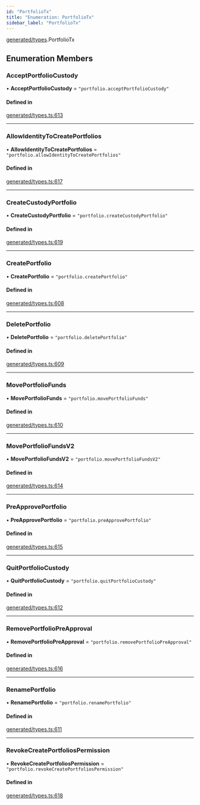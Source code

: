 ```yaml
---
id: "PortfolioTx"
title: "Enumeration: PortfolioTx"
sidebar_label: "PortfolioTx"
---
```


[generated/types](../../../../modules/Generated/Types/Types.md).PortfolioTx

## Enumeration Members

### AcceptPortfolioCustody

• **AcceptPortfolioCustody** = ``"portfolio.acceptPortfolioCustody"``

#### Defined in

[generated/types.ts:613](https://github.com/PolymeshAssociation/polymesh-sdk/blob/978e4ded6/src/generated/types.ts#L613)

___

### AllowIdentityToCreatePortfolios

• **AllowIdentityToCreatePortfolios** = ``"portfolio.allowIdentityToCreatePortfolios"``

#### Defined in

[generated/types.ts:617](https://github.com/PolymeshAssociation/polymesh-sdk/blob/978e4ded6/src/generated/types.ts#L617)

___

### CreateCustodyPortfolio

• **CreateCustodyPortfolio** = ``"portfolio.createCustodyPortfolio"``

#### Defined in

[generated/types.ts:619](https://github.com/PolymeshAssociation/polymesh-sdk/blob/978e4ded6/src/generated/types.ts#L619)

___

### CreatePortfolio

• **CreatePortfolio** = ``"portfolio.createPortfolio"``

#### Defined in

[generated/types.ts:608](https://github.com/PolymeshAssociation/polymesh-sdk/blob/978e4ded6/src/generated/types.ts#L608)

___

### DeletePortfolio

• **DeletePortfolio** = ``"portfolio.deletePortfolio"``

#### Defined in

[generated/types.ts:609](https://github.com/PolymeshAssociation/polymesh-sdk/blob/978e4ded6/src/generated/types.ts#L609)

___

### MovePortfolioFunds

• **MovePortfolioFunds** = ``"portfolio.movePortfolioFunds"``

#### Defined in

[generated/types.ts:610](https://github.com/PolymeshAssociation/polymesh-sdk/blob/978e4ded6/src/generated/types.ts#L610)

___

### MovePortfolioFundsV2

• **MovePortfolioFundsV2** = ``"portfolio.movePortfolioFundsV2"``

#### Defined in

[generated/types.ts:614](https://github.com/PolymeshAssociation/polymesh-sdk/blob/978e4ded6/src/generated/types.ts#L614)

___

### PreApprovePortfolio

• **PreApprovePortfolio** = ``"portfolio.preApprovePortfolio"``

#### Defined in

[generated/types.ts:615](https://github.com/PolymeshAssociation/polymesh-sdk/blob/978e4ded6/src/generated/types.ts#L615)

___

### QuitPortfolioCustody

• **QuitPortfolioCustody** = ``"portfolio.quitPortfolioCustody"``

#### Defined in

[generated/types.ts:612](https://github.com/PolymeshAssociation/polymesh-sdk/blob/978e4ded6/src/generated/types.ts#L612)

___

### RemovePortfolioPreApproval

• **RemovePortfolioPreApproval** = ``"portfolio.removePortfolioPreApproval"``

#### Defined in

[generated/types.ts:616](https://github.com/PolymeshAssociation/polymesh-sdk/blob/978e4ded6/src/generated/types.ts#L616)

___

### RenamePortfolio

• **RenamePortfolio** = ``"portfolio.renamePortfolio"``

#### Defined in

[generated/types.ts:611](https://github.com/PolymeshAssociation/polymesh-sdk/blob/978e4ded6/src/generated/types.ts#L611)

___

### RevokeCreatePortfoliosPermission

• **RevokeCreatePortfoliosPermission** = ``"portfolio.revokeCreatePortfoliosPermission"``

#### Defined in

[generated/types.ts:618](https://github.com/PolymeshAssociation/polymesh-sdk/blob/978e4ded6/src/generated/types.ts#L618)
